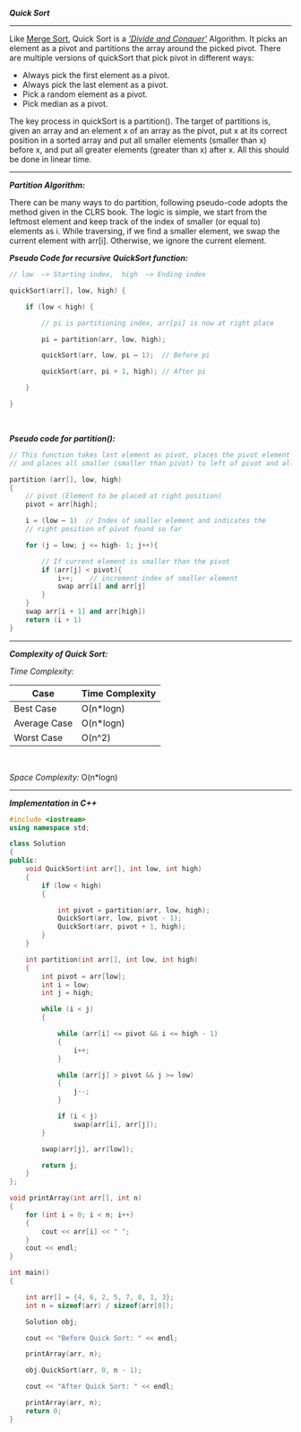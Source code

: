 ***Quick Sort***

<hr>

Like [Merge Sort](https://github.com/HimeshKohad/Sorting_Algos/blob/main/Algorithms/MergeSort.md), Quick Sort is a [_'Divide and Conquer'_](https://github.com/HimeshKohad/Sorting_Algos/blob/main/Algorithms/DivideAndConquer.md) Algorithm. 
It picks an element as a pivot and partitions the array around the picked pivot.
There are multiple versions of quickSort that pick pivot in different ways:

- Always pick the first element as a pivot.
- Always pick the last element as a pivot.
- Pick a random element as a pivot.
- Pick median as a pivot.

The key process in quickSort is a partition(). 
The target of partitions is, given an array and an element x of an array as the pivot, put x at its correct position in a sorted array and put all smaller elements (smaller than x) before x, and put all greater elements (greater than x) after x. 
All this should be done in linear time.

<hr>

***Partition Algorithm:***

There can be many ways to do partition, following pseudo-code adopts the method given in the CLRS book. 
The logic is simple, we start from the leftmost element and keep track of the index of smaller (or equal to) elements as i. 
While traversing, if we find a smaller element, we swap the current element with arr[i]. 
Otherwise, we ignore the current element. 

***Pseudo Code for recursive QuickSort function:***

```cpp
// low  –> Starting index,  high  –> Ending index 

quickSort(arr[], low, high) {

    if (low < high) {

        // pi is partitioning index, arr[pi] is now at right place 

        pi = partition(arr, low, high);

        quickSort(arr, low, pi – 1);  // Before pi

        quickSort(arr, pi + 1, high); // After pi

    }

}
```

<br>

***Pseudo code for partition():*** 

```cpp
// This function takes last element as pivot, places the pivot element at its correct position in sorted array, 
// and places all smaller (smaller than pivot) to left of pivot and all greater elements to right of pivot 

partition (arr[], low, high)
{
    // pivot (Element to be placed at right position)
    pivot = arr[high];  

    i = (low – 1)  // Index of smaller element and indicates the 
    // right position of pivot found so far

    for (j = low; j <= high- 1; j++){

        // If current element is smaller than the pivot
        if (arr[j] < pivot){
            i++;    // increment index of smaller element
            swap arr[i] and arr[j]
        }
    }
    swap arr[i + 1] and arr[high])
    return (i + 1)
}
```

<hr>

***Complexity of Quick Sort:***

_Time Complexity:_

| Case | Time Complexity |
|------|------|
|Best Case|O(n*logn)|
|Average Case|O(n*logn)|
|Worst Case|O(n^2)|

<br>

_Space Complexity:_ O(n*logn)


<hr>

***Implementation in C++***

```cpp
#include <iostream>
using namespace std;

class Solution
{
public:
    void QuickSort(int arr[], int low, int high)
    {
        if (low < high)
        {

            int pivot = partition(arr, low, high);
            QuickSort(arr, low, pivot - 1);
            QuickSort(arr, pivot + 1, high);
        }
    }

    int partition(int arr[], int low, int high)
    {
        int pivot = arr[low];
        int i = low;
        int j = high;

        while (i < j)
        {

            while (arr[i] <= pivot && i <= high - 1)
            {
                i++;
            }

            while (arr[j] > pivot && j >= low)
            {
                j--;
            }

            if (i < j)
                swap(arr[i], arr[j]);
        }

        swap(arr[j], arr[low]);

        return j;
    }
};

void printArray(int arr[], int n)
{
    for (int i = 0; i < n; i++)
    {
        cout << arr[i] << " ";
    }
    cout << endl;
}

int main()
{

    int arr[] = {4, 6, 2, 5, 7, 8, 1, 3};
    int n = sizeof(arr) / sizeof(arr[0]);

    Solution obj;

    cout << "Before Quick Sort: " << endl;

    printArray(arr, n);

    obj.QuickSort(arr, 0, n - 1);

    cout << "After Quick Sort: " << endl;

    printArray(arr, n);
    return 0;
}
```
